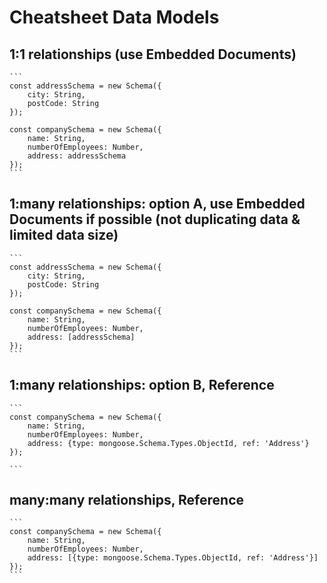 

# Cheatsheet Data Models



## 1:1 relationships (use Embedded Documents)

    ```
    const addressSchema = new Schema({
        city: String,
        postCode: String
    });

    const companySchema = new Schema({
        name: String,
        numberOfEmployees: Number,
        address: addressSchema
    });
    ```


        
##  1:many relationships: option A, use Embedded Documents if possible (not duplicating data & limited data size)

    ```
    const addressSchema = new Schema({
        city: String,
        postCode: String
    });

    const companySchema = new Schema({
        name: String,
        numberOfEmployees: Number,
        address: [addressSchema]
    });
    ```


## 1:many relationships: option B, Reference

    ```
    const companySchema = new Schema({
        name: String,
        numberOfEmployees: Number,
        address: {type: mongoose.Schema.Types.ObjectId, ref: 'Address'}
    });

    ```


## many:many relationships, Reference

    ```
    const companySchema = new Schema({
        name: String,
        numberOfEmployees: Number,
        address: [{type: mongoose.Schema.Types.ObjectId, ref: 'Address'}]
    });
    ```



